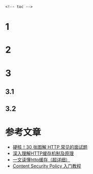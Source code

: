 `<!-- toc -->`

# 1

# 2

# 3

## 3.1

## 3.2
# 参考文章
- [硬核！30 张图解 HTTP 常见的面试题](https://www.cnblogs.com/xiaolincoding/p/12442435.html)
- [深入理解HTTP缓存机制及原理](https://juejin.cn/post/6844903801778864136)
- [一文读懂http缓存（超详细）](https://www.jianshu.com/p/227cee9c8d15)
- [Content Security Policy 入门教程](http://www.ruanyifeng.com/blog/2016/09/csp.html)